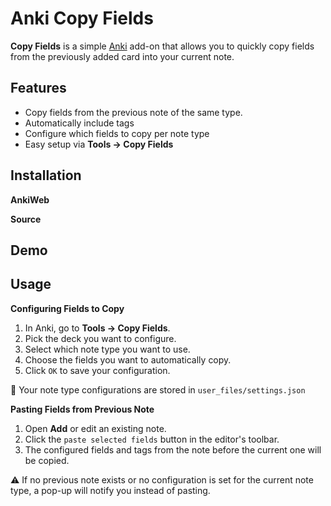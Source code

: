 # Anki Copy Fields

**Copy Fields** is a simple [Anki](https://apps.ankiweb.net/) add-on that allows you to quickly copy fields from the previously added card into your current note.

## Features
- Copy fields from the previous note of the same type.
- Automatically include tags
- Configure which fields to copy per note type
- Easy setup via **Tools → Copy Fields**

## Installation
**AnkiWeb**

**Source**

## Demo

## Usage

**Configuring Fields to Copy**
1. In Anki, go to **Tools → Copy Fields**.
2. Pick the deck you want to configure.
3. Select which note type you want to use.
4. Choose the fields you want to automatically copy.
5. Click `OK` to save your configuration.

📂 Your note type configurations are stored in `user_files/settings.json`

**Pasting Fields from Previous Note**
1. Open **Add** or edit an existing note.
2. Click the `paste selected fields` button in the editor's toolbar.
3. The configured fields and tags from the note before the current one will be copied.

⚠️ If no previous note exists or no configuration is set for the current note type, a pop-up will notify you instead of pasting.

